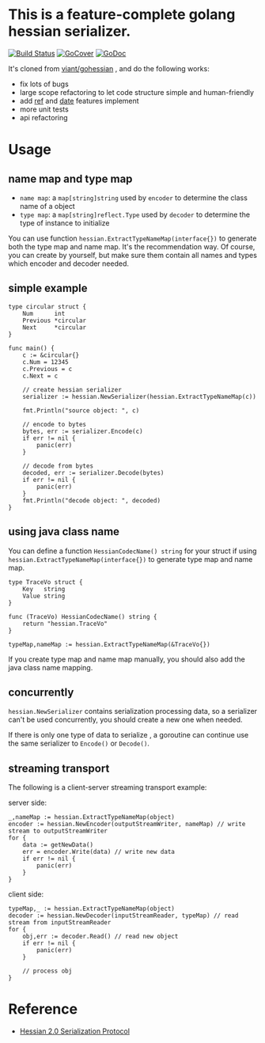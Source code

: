 # **This is a feature-complete golang hessian serializer.**  

[![Build Status](https://travis-ci.org/vogo/gohessian.png?branch=master)](https://travis-ci.org/vogo/gohessian)
[![GoCover](http://gocover.io/_badge/github.com/vogo/gohessian)](http://gocover.io/github.com/vogo/gohessian)
[![GoDoc](https://godoc.org/github.com/vogo/gohessian?status.svg)](https://godoc.org/github.com/vogo/gohessian)


It's cloned from [viant/gohessian](README_old.md) , and do the following works:
- fix lots of bugs
- large scope refactoring to let code structure simple and human-friendly
- add [ref](http://hessian.caucho.com/doc/hessian-serialization.html##ref) and [date](http://hessian.caucho.com/doc/hessian-serialization.html##date) features implement
- more unit tests
- api refactoring

# Usage

## name map and type map

- `name map`: a `map[string]string` used by `encoder` to determine the class name of a object
- `type map`: a `map[string]reflect.Type` used by `decoder` to determine the type of instance to initialize

You can use function `hessian.ExtractTypeNameMap(interface{})` to generate both the type map and name map. 
It's the recommendation way. 
Of course, you can create by yourself, but make sure them contain all names and types which encoder and decoder needed.

## simple example

```golang
type circular struct {
	Num      int
	Previous *circular
	Next     *circular
}

func main() {
	c := &circular{}
	c.Num = 12345
	c.Previous = c
	c.Next = c

	// create hessian serializer
	serializer := hessian.NewSerializer(hessian.ExtractTypeNameMap(c))

	fmt.Println("source object: ", c)

	// encode to bytes
	bytes, err := serializer.Encode(c)
	if err != nil {
		panic(err)
	}

	// decode from bytes
	decoded, err := serializer.Decode(bytes)
	if err != nil {
		panic(err)
	}
	fmt.Println("decode object: ", decoded)
}
```

## using java class name

You can define a function `HessianCodecName() string` for your struct if using `hessian.ExtractTypeNameMap(interface{})` to generate type map and name map.

```golang
type TraceVo struct {
	Key   string
	Value string
}

func (TraceVo) HessianCodecName() string {
	return "hessian.TraceVo"
}

typeMap,nameMap := hessian.ExtractTypeNameMap(&TraceVo{})
```

If you create type map and name map manually, you should also add the java class name mapping.

## concurrently

`hessian.NewSerializer` contains serialization processing data, so a serializer can't be used concurrently, you should create a new one when needed.

If there is only one type of data to serialize , a goroutine can continue use the same serializer to `Encode()` or `Decode()`.

## streaming transport

The following is a client-server streaming transport example:

server side:
```golang
_,nameMap := hessian.ExtractTypeNameMap(object)
encoder := hessian.NewEncoder(outputStreamWriter, nameMap) // write stream to outputStreamWriter
for {
    data := getNewData()
    err = encoder.Write(data) // write new data
    if err != nil {
        panic(err)
    }
}
```

client side:
```golang
typeMap,_ := hessian.ExtractTypeNameMap(object)
decoder := hessian.NewDecoder(inputStreamReader, typeMap) // read stream from inputStreamReader
for {
    obj,err := decoder.Read() // read new object
    if err != nil {
        panic(err)
    }
    
    // process obj
}
```

# Reference
- [Hessian 2.0 Serialization Protocol](http://hessian.caucho.com/doc/hessian-serialization.html)
